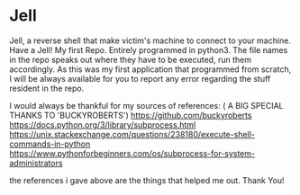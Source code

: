 # Jell
Jell, a reverse shell that make victim's machine to connect to your machine. Have a Jell!
My first Repo.
Entirely programmed in python3.
The file names in the repo speaks out where they have to be executed, run them accordingly.
As this was my first application that programmed from scratch, I will be always available for you to report any error regarding the stuff
resident in the repo.

I would always be thankful for my sources of references: ( A BIG SPECIAL THANKS TO 'BUCKYROBERTS')
https://github.com/buckyroberts
https://docs.python.org/3/library/subprocess.html
https://unix.stackexchange.com/questions/238180/execute-shell-commands-in-python
https://www.pythonforbeginners.com/os/subprocess-for-system-administrators

the references i gave above are the things that helped me out.
Thank You!
